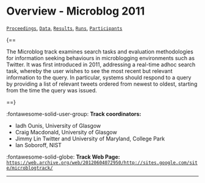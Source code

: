 # Overview - Microblog 2011

[`Proceedings`](./proceedings.md), [`Data`](./data.md), [`Results`](./results.md), [`Runs`](./runs.md), [`Participants`](./participants.md)

{==

The Microblog track examines search tasks and evaluation methodologies for information seeking behaviours in microblogging environments such as Twitter. It was first introduced in 2011, addressing a real-time adhoc search task, whereby the user wishes to see the most recent but relevant information to the query. In particular, systems should respond to a query by providing a list of relevant tweets ordered from newest to oldest, starting from the time the query was issued.

==}

:fontawesome-solid-user-group: **Track coordinators:**

- Iadh Ounis, University of Glasgow 
- Craig Macdonald, University of Glasgow 
- Jimmy Lin Twitter and University of Maryland, College Park 
- Ian Soboroff, NIST 

:fontawesome-solid-globe: **Track Web Page:** [`https://web.archive.org/web/20120604072950/http://sites.google.com/site/microblogtrack/`](https://web.archive.org/web/20120604072950/http://sites.google.com/site/microblogtrack/) 

---

